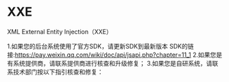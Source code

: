 # XXE
XML External Entity Injection（XXE）

1.如果您的后台系统使用了官方SDK，请更新SDK到最新版本 SDK的链接:https://pay.weixin.qq.com/wiki/doc/api/jsapi.php?chapter=11_1
2.如果您是有系统提供商，请联系提供商进行核查和升级修复；
3.如果您是自研系统，请联系技术部门按以下指引核查和修复：

